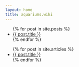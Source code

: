 ```yaml
---
layout: home
title: aquariums.wiki
---
```


<ul>
  {% for post in site.posts %}
    <li>
      <a href="{{ post.url }}">{{ post.title }}</a>
    </li>
  {% endfor %}
</ul>
<ul>
  {% for post in site.articles %}
    <li>
      <a href="{{ post.url }}">{{ post.title }}</a>
    </li>
  {% endfor %}
</ul>
